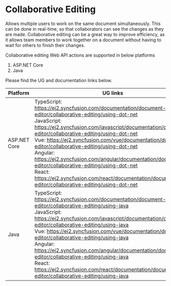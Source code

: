 
# Collaborative Editing

Allows multiple users to work on the same document simultaneously. This can be done in real-time, so that collaborators can see the changes as they are made. Collaborative editing can be a great way to improve efficiency, as it allows team members to work together on a document without having to wait for others to finish their changes.

Collaborative editing Web API actions are supported in below platforms

1. ASP.NET Core
2. Java

Please find the UG and documentation links below.

 |Platform| UG links| Sample link |
 |----|----|----|
 |ASP.NET Core| TypeScript: https://ej2.syncfusion.com/documentation/document-editor/collaborative-editing/using-dot-net <br> JavaScript:  https://ej2.syncfusion.com/javascript/documentation/document-editor/collaborative-editing/using-dot-net <br> Vue: https://ej2.syncfusion.com/vue/documentation/document-editor/collaborative-editing/using-dot-net <br> Angular: https://ej2.syncfusion.com/angular/documentation/document-editor/collaborative-editing/using-dot-net <br> React: https://ej2.syncfusion.com/react/documentation/document-editor/collaborative-editing/using-dot-net | ASP.NET Core Web API:  https://github.com/SyncfusionExamples/EJ2-Document-Editor-Collaborative-Editing/tree/master/ASP.NET  <br> TypeScript: https://github.com/SyncfusionExamples/EJ2-Document-Editor-Collaborative-Editing/tree/master/ASP.NET/TypeScript  <br> JavaScript: https://github.com/SyncfusionExamples/EJ2-Document-Editor-Collaborative-Editing/tree/master/ASP.NET/Javascript <br> Vue: https://github.com/SyncfusionExamples/EJ2-Document-Editor-Collaborative-Editing/tree/master/ASP.NET/Vue  <br> Angular: https://github.com/SyncfusionExamples/EJ2-Document-Editor-Collaborative-Editing/tree/master/ASP.NET/Angular  <br> React: https://github.com/SyncfusionExamples/EJ2-Document-Editor-Collaborative-Editing/tree/master/ASP.NET/React| 
 |Java| TypeScript: https://ej2.syncfusion.com/documentation/document-editor/collaborative-editing/using-java <br> JavaScript: https://ej2.syncfusion.com/javascript/documentation/document-editor/collaborative-editing/using-java <br> Vue: https://ej2.syncfusion.com/vue/documentation/document-editor/collaborative-editing/using-java <br> Angular: https://ej2.syncfusion.com/angular/documentation/document-editor/collaborative-editing/using-java <br> React: https://ej2.syncfusion.com/react/documentation/document-editor/collaborative-editing/using-java | Java Sprint boot: https://github.com/SyncfusionExamples/EJ2-Document-Editor-Collaborative-Editing/tree/master/Java/Java%20web%20service%20using%20PostgreSQL <br>TypeScript: https://github.com/SyncfusionExamples/EJ2-Document-Editor-Collaborative-Editing/tree/master/Java/TypeScript <br> JavaScript:https://github.com/SyncfusionExamples/EJ2-Document-Editor-Collaborative-Editing/tree/master/Java/JavaScript <br>Vue: https://github.com/SyncfusionExamples/EJ2-Document-Editor-Collaborative-Editing/tree/master/Java/Vue <br>Angular:https://github.com/SyncfusionExamples/EJ2-Document-Editor-Collaborative-Editing/tree/master/Java/Angular <br>React: https://github.com/SyncfusionExamples/EJ2-Document-Editor-Collaborative-Editing/tree/master/Java/React| 













